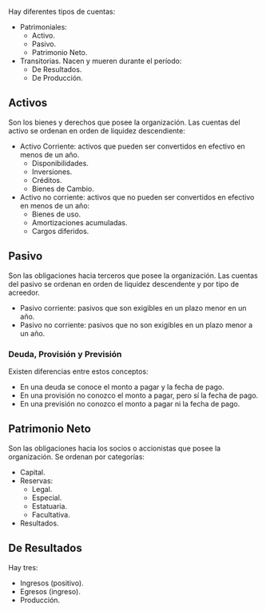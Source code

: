 Hay diferentes tipos de cuentas:

- Patrimoniales:
	- Activo.
	- Pasivo.
	- Patrimonio Neto.
- Transitorias. Nacen y mueren durante el período:
	- De Resultados.
	- De Producción.

## Activos

Son los bienes y derechos que posee la organización. Las cuentas del activo se ordenan en orden de liquidez descendiente:

- Activo Corriente: activos que pueden ser convertidos en efectivo en menos de un año.
	- Disponibilidades.
	- Inversiones.
	- Créditos.
	- Bienes de Cambio.
- Activo no corriente: activos que no pueden ser convertidos en efectivo en menos de un año:
	- Bienes de uso.
	- Amortizaciones acumuladas.
	- Cargos diferidos.

## Pasivo

Son las obligaciones hacia terceros que posee la organización. Las cuentas del pasivo se ordenan en orden de liquidez descendente y por tipo de acreedor.

- Pasivo corriente: pasivos que son exigibles en un plazo menor en un año.
- Pasivo no corriente: pasivos que no son exigibles en un plazo menor a un año.

### Deuda, Provisión y Previsión

Existen diferencias entre estos conceptos:

- En una deuda se conoce el monto a pagar y la fecha de pago.
- En una provisión no conozco el monto a pagar, pero sí la fecha de pago.
- En una previsión no conozco el monto a pagar ni la fecha de pago.

## Patrimonio Neto

Son las obligaciones hacia los socios o accionistas que posee la organización. Se ordenan por categorías:

- Capital.
- Reservas:
	- Legal.
	- Especial.
	- Estatuaria.
	- Facultativa.
- Resultados.

## De Resultados

Hay tres:

- Ingresos (positivo).
- Egresos (ingreso).
- Producción.
